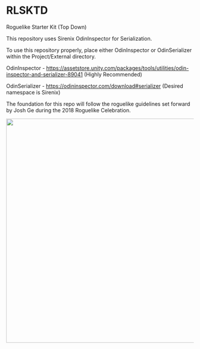 # RLSKTD
 Roguelike Starter Kit (Top Down)




This repository uses Sirenix OdinInspector for Serialization.

To use this repository properly, place either OdinInspector or OdinSerializer within the Project/External directory.

OdinInspector - https://assetstore.unity.com/packages/tools/utilities/odin-inspector-and-serializer-89041 (Highly Recommended)

OdinSerializer - https://odininspector.com/download#serializer (Desired namespace is Sirenix)

The foundation for this repo will follow the roguelike guidelines set forward by Josh Ge during the 2018 Roguelike Celebration.

<p align="center">
<img width="560" height="600" src="https://user-images.githubusercontent.com/59434446/141663933-73a48e8e-5d24-4726-9572-d87823ad5ebe.JPG">
</p>
